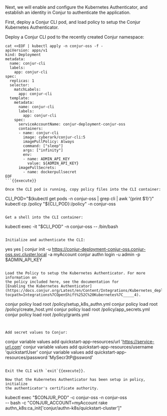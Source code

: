 Next, we will enable and configure the Kubernetes Authenticator, and establish
an identity in Conjur to authenticate the application.

First, deploy a Conjur CLI pod, and load policy to setup the Conjur Kubernetes
Authenticator.

Deploy a Conjur CLI pod to the recently created Conjur namespace:
```
cat <<EOF | kubectl apply -n conjur-oss -f -
apiVersion: apps/v1
kind: Deployment
metadata:
  name: conjur-cli
  labels:
    app: conjur-cli
spec:
  replicas: 1
  selector:
    matchLabels:
      app: conjur-cli
  template:
    metadata:
      name: conjur-cli
      labels:
        app: conjur-cli
    spec:
      serviceAccountName: conjur-deployment-conjur-oss
      containers:
      - name: conjur-cli
        image: cyberark/conjur-cli:5
        imagePullPolicy: Always
        command: ["sleep"]
        args: ["infinity"]
        env:
        - name: ADMIN_API_KEY
          value: ${ADMIN_API_KEY}
      imagePullSecrets:
        - name: dockerpullsecret
EOF
```{{execute}}

Once the CLI pod is running, copy policy files into the CLI container:
```
CLI_POD="$(kubectl get pods -n conjur-oss | grep cli | awk '{print $1}')"
kubectl cp /policy "${CLI_POD}:/policy" -n conjur-oss
```{{execute}}

Get a shell into the CLI container:
```
kubectl exec -it "$CLI_POD" -n conjur-oss -- /bin/bash
```{{execute}}

Initialize and authenticate the CLI:
```
yes yes | conjur init -u https://conjur-deployment-conjur-oss.conjur-oss.svc.cluster.local -a myAccount
conjur authn login -u admin -p $ADMIN_API_KEY
```{{execute}}

Load the Policy to setup the Kubernetes Authenticator. For more information on
the policy included here, see the documentation for
[Enabling the Kubernetes Authenticator](https://docs.conjur.org/Latest/en/Content/Integrations/Kubernetes_deployApplicationCluster.htm?tocpath=Integrations%7COpenShift%252C%20Kubernetes%7C_____4).
```
conjur policy load root /policy/setup_k8s_authn.yml
conjur policy load root /policy/create_host.yml
conjur policy load root /policy/app_secrets.yml
conjur policy load root /policy/grants.yml
```{{execute}}


Add secret values to Conjur:
```
conjur variable values add quickstart-app-resources/url 'https://service-url.com'
conjur variable values add quickstart-app-resources/username 'quickstartUser'
conjur variable values add quickstart-app-resources/password 'MySecr3tP@ssword'
```{{execute}}

Exit the CLI with `exit`{{execute}}.

Now that the Kubernetes Authenticator has been setup in policy, initialize
the authenticator's certificate authority.

```
kubectl exec "$CONJUR_POD" -c conjur-oss -n conjur-oss \
  -- bash -c "CONJUR_ACCOUNT=myAccount rake authn_k8s:ca_init['conjur/authn-k8s/quickstart-cluster']"
```{{execute}}
